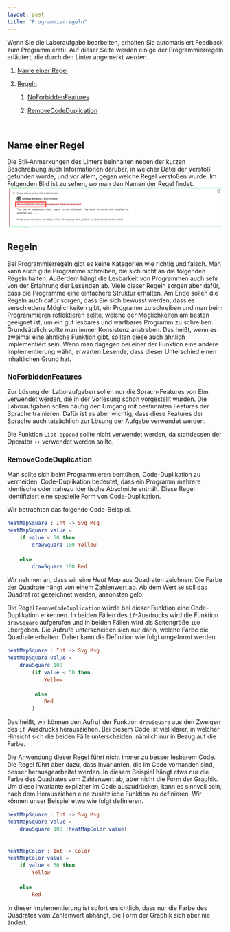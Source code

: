 ```yaml
---
layout: post
title: "Programmierregeln"
---
```


Wenn Sie die Laboraufgabe bearbeiten, erhalten Sie automatisiert Feedback zum Programmierstil.
Auf dieser Seite werden einige der Programmierregeln erläutert, die durch den Linter angemerkt werden.


1. [Name einer Regel](#name-einer-regel)

2. [Regeln](#regeln)

    1. [NoForbiddenFeatures](#noforbiddenfeatures)

    2. [RemoveCodeDuplication](#removecodeduplication)

<br/>

## Name einer Regel

Die Stil-Anmerkungen des Linters beinhalten neben der kurzen Beschreibung auch Informationen darüber, in welcher Datei der Verstoß gefunden wurde, und vor allem, gegen welche Regel verstoßen wurde.
Im Folgenden Bild ist zu sehen, wo man den Namen der Regel findet.
![Namen finden](assets/images/check-name.png) 


## Regeln

Bei Programmierregeln gibt es keine Kategorien wie richtig und falsch.
Man kann auch gute Programme schreiben, die sich nicht an die folgenden Regeln halten.
Außerdem hängt die Lesbarkeit von Programmen auch sehr von der Erfahrung der Lesenden ab.
Viele dieser Regeln sorgen aber dafür, dass die Programme eine einfachere Struktur erhalten.
Am Ende sollen die Regeln auch dafür sorgen, dass Sie sich bewusst werden, dass es verschiedene Möglichkeiten gibt, ein Programm zu schreiben und man beim Programmieren reflektieren sollte, welche der Möglichkeiten am besten geeignet ist, um ein gut lesbares und wartbares Programm zu schreiben.
Grundsätzlich sollte man immer Konsistenz anstreben.
Das heißt, wenn es zweimal eine ähnliche Funktion gibt, sollten diese auch ähnlich implementiert sein.
Wenn man dagegen bei einer der Funktion eine andere Implementierung wählt, erwarten Lesende, dass dieser Unterschied einen inhaltlichen Grund hat.


### NoForbiddenFeatures

Zur Lösung der Laboraufgaben sollen nur die Sprach-Features von Elm verwendet werden, die in der Vorlesung schon vorgestellt wurden.
Die Laboraufgaben sollen häufig den Umgang mit bestimmten Features der Sprache trainieren.
Dafür ist es aber wichtig, dass diese Features der Sprache auch tatsächlich zur Lösung der Aufgabe verwendet werden.

Die Funktion `List.append` sollte nicht verwendet werden, da stattdessen der Operator `++` verwendet werden sollte.


### RemoveCodeDuplication

Man sollte sich beim Programmieren bemühen, Code-Duplikation zu vermeiden.
Code-Duplikation bedeutet, dass ein Programm mehrere identische oder nahezu identische Abschnitte enthält.
Diese Regel identifiziert eine spezielle Form von Code-Duplikation.

Wir betrachten das folgende Code-Beispiel.

```elm
heatMapSquare : Int -> Svg Msg
heatMapSquare value =
    if value < 50 then
        drawSquare 100 Yellow

    else
        drawSquare 100 Red
```

Wir nehmen an, dass wir eine _Heat Map_ aus Quadraten zeichnen.
Die Farbe der Quadrate hängt von einem Zahlenwert ab.
Ab dem Wert `50` soll das Quadrat rot gezeichnet werden, ansonsten gelb.

Die Regel `RemoveCodeDuplication` würde bei dieser Funktion eine Code-Duplikation erkennen.
In beiden Fällen des `if`-Ausdrucks wird die Funktion `drawSquare` aufgerufen und in beiden Fällen wird als Seitengröße `100` übergeben.
Die Aufrufe unterscheiden sich nur darin, welche Farbe die Quadrate erhalten.
Daher kann die Definition wie folgt umgeformt werden.

```elm
heatMapSquare : Int -> Svg Msg
heatMapSquare value =
    drawSquare 100
        (if value < 50 then
            Yellow

         else
            Red
        )
```

Das heißt, wir können den Aufruf der Funktion `drawSquare` aus den Zweigen des `if`-Ausdrucks herausziehen.
Bei diesem Code ist viel klarer, in welcher Hinsicht sich die beiden Fälle unterscheiden, nämlich nur in Bezug auf die Farbe.

Die Anwendung dieser Regel führt nicht immer zu besser lesbarem Code.
Die Regel führt aber dazu, dass Invarianten, die im Code vorhanden sind, besser herausgearbeitet werden.
In diesem Beispiel hängt etwa nur die Farbe des Quadrates vom Zahlenwert ab, aber nicht die Form der Graphik.
Um diese Invariante expliziter im Code auszudrücken, kann es sinnvoll sein, nach dem Herausziehen eine zusätzliche Funktion zu definieren.
Wir können unser Beispiel etwa wie folgt definieren.

```elm
heatMapSquare : Int -> Svg Msg
heatMapSquare value =
    drawSquare 100 (heatMapColor value)


heatMapColor : Int -> Color
heatMapColor value =
    if value < 50 then
        Yellow

    else
        Red
```

In dieser Implementierung ist sofort ersichtlich, dass nur die Farbe des Quadrates vom Zahlenwert abhängt, die Form der Graphik sich aber nie ändert.
